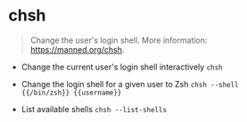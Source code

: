 # chsh
> Change the user's login shell.
> More information: <https://manned.org/chsh>.

- Change the current user's login shell interactively
`chsh`

- Change the login shell for a given user to Zsh
`chsh --shell {{/bin/zsh}} {{username}}`

- List available shells
`chsh --list-shells`
